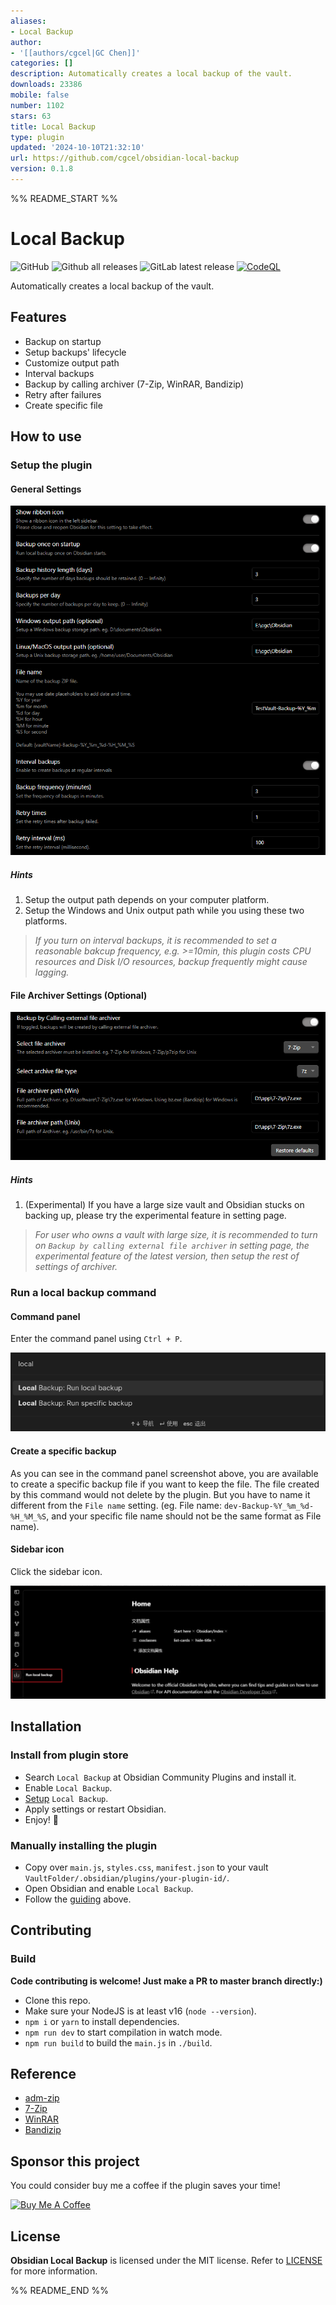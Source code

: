 ```yaml
---
aliases:
- Local Backup
author:
- '[[authors/cgcel|GC Chen]]'
categories: []
description: Automatically creates a local backup of the vault.
downloads: 23386
mobile: false
number: 1102
stars: 63
title: Local Backup
type: plugin
updated: '2024-10-10T21:32:10'
url: https://github.com/cgcel/obsidian-local-backup
version: 0.1.8
---
```


%% README_START %%

# Local Backup

![GitHub](https://img.shields.io/github/license/cgcel/obsidian-local-backup)
![Github all releases](https://img.shields.io/github/downloads/cgcel/obsidian-local-backup/total.svg)
![GitLab latest release](https://badgen.net/github/release/cgcel/obsidian-local-backup)
[![CodeQL](https://github.com/cgcel/obsidian-local-backup/actions/workflows/codeql.yml/badge.svg?branch=master)](https://github.com/cgcel/obsidian-local-backup/actions/workflows/codeql.yml)

Automatically creates a local backup of the vault.

## Features

- Backup on startup
- Setup backups' lifecycle
- Customize output path
- Interval backups
- Backup by calling archiver (7-Zip, WinRAR, Bandizip)
- Retry after failures
- Create specific file

## How to use

### Setup the plugin

#### General Settings

![general-settings](https://raw.githubusercontent.com/cgcel/obsidian-local-backup/HEAD/screenshot/general-settings.png)

##### Hints

1. Setup the output path depends on your computer platform.
2. Setup the Windows and Unix output path while you using these two platforms.

> *If you turn on interval backups, it is recommended to set a reasonable bakcup frequency, e.g. >=10min, this plugin costs CPU resources and Disk I/O resources, backup frequently might cause lagging.*

#### File Archiver Settings (Optional)

![file-archiver-settings](https://raw.githubusercontent.com/cgcel/obsidian-local-backup/HEAD/screenshot/file-archiver-settings.png)

##### Hints

1. (Experimental) If you have a large size vault and Obsidian stucks on backing up, please try the experimental feature in setting page.

> *For user who owns a vault with large size, it is recommended to turn on `Backup by calling external file archiver` in setting page, the experimental feature of the latest version, then setup the rest of settings of archiver.*

### Run a local backup command

#### Command panel

Enter the command panel using `Ctrl + P`.

![run-command](https://raw.githubusercontent.com/cgcel/obsidian-local-backup/HEAD/screenshot/run-command.png)

#### Create a specific backup

As you can see in the command panel screenshot above, you are available to create a specific backup file if you want to keep the file. The file created by this command would not delete by the plugin. But you have to name it different from the `File name` setting. (eg. File name: `dev-Backup-%Y_%m_%d-%H_%M_%S`, and your specific file name should not be the same format as File name).

#### Sidebar icon

Click the sidebar icon.

![sidebar-icon](https://raw.githubusercontent.com/cgcel/obsidian-local-backup/HEAD/screenshot/sidebar-icon.png)

## Installation

### Install from plugin store

- Search `Local Backup` at Obsidian Community Plugins and install it.
- Enable `Local Backup`.
- [Setup](#how-to-use) `Local Backup`.
- Apply settings or restart Obsidian.
- Enjoy! 🎉

### Manually installing the plugin

- Copy over `main.js`, `styles.css`, `manifest.json` to your vault `VaultFolder/.obsidian/plugins/your-plugin-id/`.
- Open Obsidian and enable `Local Backup`.
- Follow the [guiding](#install-from-plugin-store) above.

## Contributing

### Build

**Code contributing is welcome! Just make a PR to master branch directly:)**

- Clone this repo.
- Make sure your NodeJS is at least v16 (`node --version`).
- `npm i` or `yarn` to install dependencies.
- `npm run dev` to start compilation in watch mode.
- `npm run build` to build the `main.js` in `./build`.

## Reference

- [adm-zip](https://github.com/cthackers/adm-zip)
- [7-Zip](https://www.7-zip.org/)
- [WinRAR](https://www.win-rar.com/)
- [Bandizip](https://www.bandisoft.com/)

## Sponsor this project

You could consider buy me a coffee if the plugin saves your time!

<div class="local-backup-bmac-container"><a href="https://www.buymeacoffee.com/cgcel" target="_blank"><img src="https://cdn.buymeacoffee.com/buttons/v2/default-yellow.png" alt="Buy Me A Coffee" style="height: 40px !important;width: 144px !important;" ></a></div>

## License

**Obsidian Local Backup** is licensed under the MIT license. Refer to [LICENSE](https://github.com/cgcel/obsidian-local-backup/blob/master/LICENSE) for more information.


%% README_END %%